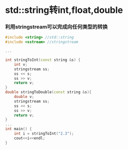 # std::string转int,float,double

### 利用stringstream可以完成向任何类型的转换

```cpp
#include <string> //std::string
#include <sstream> //stringstream

...

int stringToInt(const string &s) {
    int v;
    stringstream ss;
    ss << s;
    ss >> v;
    return v;
}
double stringToDouble(const string &s){
    double v;
    stringstream ss;
    ss << s;
    ss >> v;
    return v;
}
...
int main() {
    int i = stringToInt("2.3");
    cout<<i<<endl;
}
```

